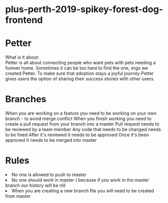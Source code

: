 
# plus-perth-2019-spikey-forest-dog-frontend
# Petter <br>
What is it about:
<br>
Petter is all about connecting people who want pets with pets needing a furever home. 
Sometimes it can be too hard to find the one, ergo we created Petter. 
To make sure that adoption stays a joyful journey Petter gives users the option of sharing their success stories with other users.
<br>
# Branches  <br>
When you are working on a feature you need to be working on your own branch - to avoid merge conflict
When you finish working you need to create a pull request from your branch into a master
Pull request needs to be reviewed by a team member
Any code that needs to be changed needs to be fixed
After it's reviewed it needs to be approved
Once it's been approved it needs to be merged into master
# Rules <br>
<li>No one is allowed to push to master</li>
<li>No one should work in master ( because if you work in the master branch our history will be nill</li>
<li>When you are creating a new branch file you will need to be created from master </li>
